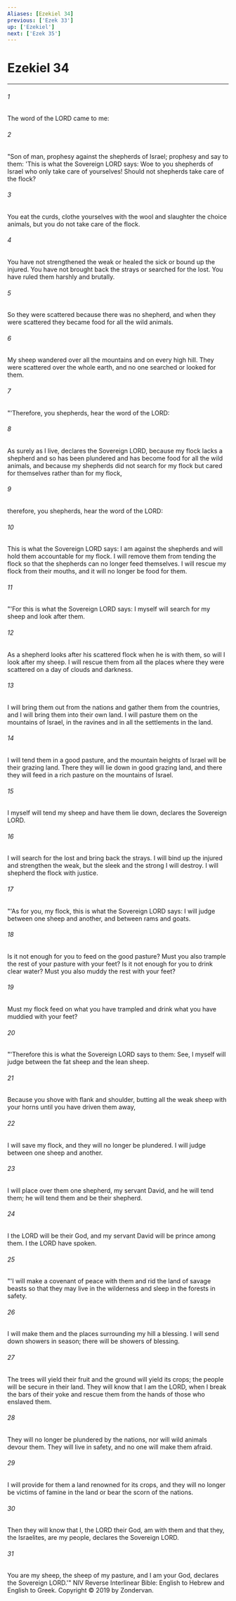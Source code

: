 ```yaml
---
Aliases: [Ezekiel 34]
previous: ['Ezek 33']
up: ['Ezekiel']
next: ['Ezek 35']
---
```

# Ezekiel 34

***


###### 1 
The word of the LORD came to me: 

###### 2 
"Son of man, prophesy against the shepherds of Israel; prophesy and say to them: 'This is what the Sovereign LORD says: Woe to you shepherds of Israel who only take care of yourselves! Should not shepherds take care of the flock? 

###### 3 
You eat the curds, clothe yourselves with the wool and slaughter the choice animals, but you do not take care of the flock. 

###### 4 
You have not strengthened the weak or healed the sick or bound up the injured. You have not brought back the strays or searched for the lost. You have ruled them harshly and brutally. 

###### 5 
So they were scattered because there was no shepherd, and when they were scattered they became food for all the wild animals. 

###### 6 
My sheep wandered over all the mountains and on every high hill. They were scattered over the whole earth, and no one searched or looked for them. 

###### 7 
"'Therefore, you shepherds, hear the word of the LORD: 

###### 8 
As surely as I live, declares the Sovereign LORD, because my flock lacks a shepherd and so has been plundered and has become food for all the wild animals, and because my shepherds did not search for my flock but cared for themselves rather than for my flock, 

###### 9 
therefore, you shepherds, hear the word of the LORD: 

###### 10 
This is what the Sovereign LORD says: I am against the shepherds and will hold them accountable for my flock. I will remove them from tending the flock so that the shepherds can no longer feed themselves. I will rescue my flock from their mouths, and it will no longer be food for them. 

###### 11 
"'For this is what the Sovereign LORD says: I myself will search for my sheep and look after them. 

###### 12 
As a shepherd looks after his scattered flock when he is with them, so will I look after my sheep. I will rescue them from all the places where they were scattered on a day of clouds and darkness. 

###### 13 
I will bring them out from the nations and gather them from the countries, and I will bring them into their own land. I will pasture them on the mountains of Israel, in the ravines and in all the settlements in the land. 

###### 14 
I will tend them in a good pasture, and the mountain heights of Israel will be their grazing land. There they will lie down in good grazing land, and there they will feed in a rich pasture on the mountains of Israel. 

###### 15 
I myself will tend my sheep and have them lie down, declares the Sovereign LORD. 

###### 16 
I will search for the lost and bring back the strays. I will bind up the injured and strengthen the weak, but the sleek and the strong I will destroy. I will shepherd the flock with justice. 

###### 17 
"'As for you, my flock, this is what the Sovereign LORD says: I will judge between one sheep and another, and between rams and goats. 

###### 18 
Is it not enough for you to feed on the good pasture? Must you also trample the rest of your pasture with your feet? Is it not enough for you to drink clear water? Must you also muddy the rest with your feet? 

###### 19 
Must my flock feed on what you have trampled and drink what you have muddied with your feet? 

###### 20 
"'Therefore this is what the Sovereign LORD says to them: See, I myself will judge between the fat sheep and the lean sheep. 

###### 21 
Because you shove with flank and shoulder, butting all the weak sheep with your horns until you have driven them away, 

###### 22 
I will save my flock, and they will no longer be plundered. I will judge between one sheep and another. 

###### 23 
I will place over them one shepherd, my servant David, and he will tend them; he will tend them and be their shepherd. 

###### 24 
I the LORD will be their God, and my servant David will be prince among them. I the LORD have spoken. 

###### 25 
"'I will make a covenant of peace with them and rid the land of savage beasts so that they may live in the wilderness and sleep in the forests in safety. 

###### 26 
I will make them and the places surrounding my hill a blessing. I will send down showers in season; there will be showers of blessing. 

###### 27 
The trees will yield their fruit and the ground will yield its crops; the people will be secure in their land. They will know that I am the LORD, when I break the bars of their yoke and rescue them from the hands of those who enslaved them. 

###### 28 
They will no longer be plundered by the nations, nor will wild animals devour them. They will live in safety, and no one will make them afraid. 

###### 29 
I will provide for them a land renowned for its crops, and they will no longer be victims of famine in the land or bear the scorn of the nations. 

###### 30 
Then they will know that I, the LORD their God, am with them and that they, the Israelites, are my people, declares the Sovereign LORD. 

###### 31 
You are my sheep, the sheep of my pasture, and I am your God, declares the Sovereign LORD.'" NIV Reverse Interlinear Bible: English to Hebrew and English to Greek. Copyright © 2019 by Zondervan.
